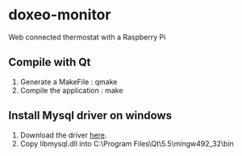 # doxeo-monitor
Web connected thermostat with a Raspberry Pi

Compile with Qt
--------------
1. Generate a MakeFile : qmake
2. Compile the application : make

Install Mysql driver on windows
-------------------------------

 1. Download the driver [here](https://dev.mysql.com/downloads/connector/c/).
 2. Copy libmysql.dll into C:\Program Files\Qt\5.5\mingw492_32\bin
